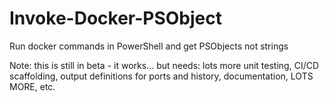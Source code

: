 # Invoke-Docker-PSObject
Run docker commands in PowerShell and get PSObjects not strings

Note: this is still in beta - it works... but needs: lots more unit testing, CI/CD scaffolding, output definitions for ports and history, documentation, LOTS MORE, etc.
